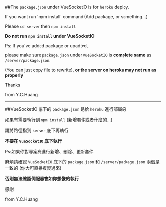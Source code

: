
##The `package.json` under VueSocketIO is for `heroku` deploy.

If you want run 'npm install' command (Add package, or something...)

Please `cd server`
    then `npm install`

**Do not run `npm install` under VueSocketIO**

Ps: If you've added package or upadted,

please make sure `package.json` under `VueSocketIO` is **complete same** as `/server/package.json`.

(You can just copy file to rewrite), **or the server on heroku may not run as properly**

Thanks

from Y.C.Huang

------

##VueSocketIO 底下的 `package.json` 是給 `heroku` 進行部屬的

如果有需要執行到 `npm install` (新增套件或者什麼的...)

請將路徑指到 `server` 底下再執行

**不要在 `VueSocketIO` 底下執行**

Ps:如果你對專案有進行新增、刪除、更新套件

麻煩請確認 `VueSocketIO` 底下的 `package.json` 和 `/server/package.json` 兩個是一致的 (你大可直接複製過來)

**否則無法確認伺服器會如你想像的執行**

感謝

from Y.C.Huang